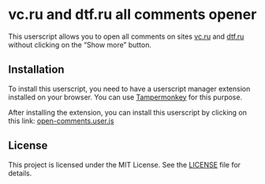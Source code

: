 # vc.ru and dtf.ru all comments opener

This userscript allows you to open all comments on sites [vc.ru](https://vc.ru/) and [dtf.ru](https://dtf.ru/) without clicking on the “Show more” button.

## Installation

To install this userscript, you need to have a userscript manager extension installed on your browser. You can use [Tampermonkey](https://tampermonkey.net/) for this purpose.

After installing the extension, you can install this userscript by clicking on this link: [open-comments.user.js](https://github.com/uqe/vc.ru-dtf.ru-open-comments/raw/master/open-comments.user.js)

## License

This project is licensed under the MIT License. See the [LICENSE](LICENSE) file for details.
